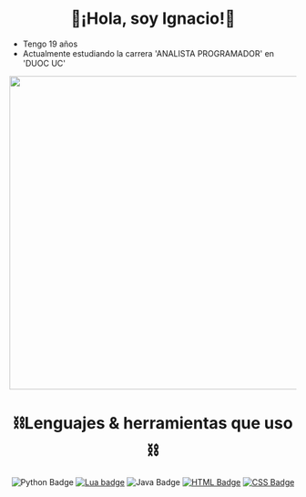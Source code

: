 <div align="center">
<h1>🙌¡Hola, soy Ignacio!🙌</h1>
</div>

<div align="left">
  <ul>
    <li>Tengo 19 años</li>
    <li>Actualmente estudiando la carrera 'ANALISTA PROGRAMADOR' en 'DUOC UC'</li>
  </ul>
</div>

<div align="center">
  <img src="img/inn.gif" width="550">
  <h1>⛓️Lenguajes & herramientas que uso⛓️</h1>
</div>

<div align="center">
  <a><img alt="Python Badge" src="https://img.shields.io/badge/Python-blue?style=flat-square&logo=python&logoColor=white"></a>
  <a href=""><img alt="Lua badge" src="https://img.shields.io/badge/Lua-white?style=flat-square&logo=lua&logoColor=blue"></a>
  <a><img alt="Java Badge" src="https://img.shields.io/badge/Java-white?style=flat-square&logo=java&labelColor=red"></a>
  <a href=""><img alt="HTML Badge" src="https://img.shields.io/badge/HTML5-orange?style=flat-square&logo=html5&logoColor=white"></a>
  <a href=""><img alt="CSS Badge" src="https://img.shields.io/badge/CSS-purple?style=flat-square&logo=css&logoColor=white"></a>
</div>
